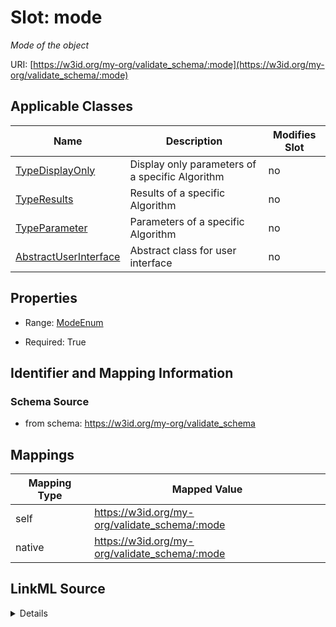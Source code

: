 

# Slot: mode


_Mode of the object_





URI: [https://w3id.org/my-org/validate_schema/:mode](https://w3id.org/my-org/validate_schema/:mode)



<!-- no inheritance hierarchy -->





## Applicable Classes

| Name | Description | Modifies Slot |
| --- | --- | --- |
| [TypeDisplayOnly](TypeDisplayOnly.md) | Display only parameters of a specific Algorithm |  no  |
| [TypeResults](TypeResults.md) | Results of a specific Algorithm |  no  |
| [TypeParameter](TypeParameter.md) | Parameters of a specific Algorithm |  no  |
| [AbstractUserInterface](AbstractUserInterface.md) | Abstract class for user interface |  no  |







## Properties

* Range: [ModeEnum](ModeEnum.md)

* Required: True





## Identifier and Mapping Information







### Schema Source


* from schema: https://w3id.org/my-org/validate_schema




## Mappings

| Mapping Type | Mapped Value |
| ---  | ---  |
| self | https://w3id.org/my-org/validate_schema/:mode |
| native | https://w3id.org/my-org/validate_schema/:mode |




## LinkML Source

<details>
```yaml
name: mode
description: Mode of the object
from_schema: https://w3id.org/my-org/validate_schema
rank: 1000
alias: mode
domain_of:
- AbstractUserInterface
range: ModeEnum
required: true

```
</details>